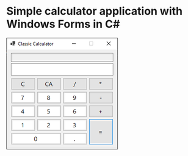 # Simple calculator application with Windows Forms in C#
![calc](https://github.com/berd1evv/calculator/blob/master/calc.png?raw=true)
